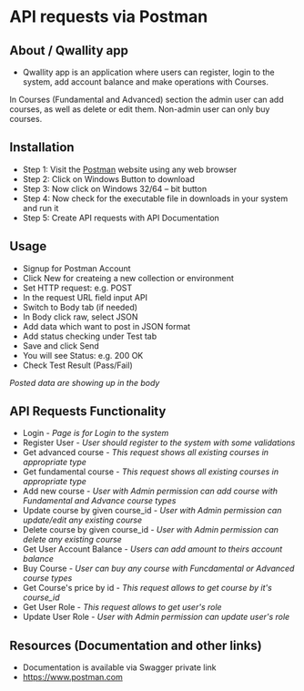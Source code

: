 # API requests via Postman
## About / Qwallity app

* Qwallity app is an application where users can register, login to the system, add account balance and make operations with Courses.

In Courses (Fundamental and Advanced) section the admin user can add courses, as well as delete or edit them. Non-admin user can only buy courses.

## Installation

* Step 1: Visit the [Postman](https://www.postman.com) website using any web browser
* Step 2: Click on Windows Button to download
* Step 3: Now click on Windows 32/64 – bit button
* Step 4: Now check for the executable file in downloads in your system and run it
* Step 5: Create API requests with API Documentation

## Usage

* Signup for Postman Account
* Click New for createing a new collection or environment
* Set HTTP request: e.g. POST
* In the request URL field input API
* Switch to Body tab (if needed)
* In Body click raw, select JSON
* Add data which want to post in JSON format
* Add status checking under Test tab
* Save and click Send
* You will see Status: e.g. 200 OK
* Check Test Result (Pass/Fail)

*Posted data are showing up in the body*

## API Requests Functionality

* Login - *Page is for Login to the system*
* Register User - *User should register to the system with some validations*
* Get advanced course - *This request shows all existing courses in appropriate type*
* Get fundamental course - *This request shows all existing courses in appropriate type*
* Add new course - *User with Admin permission can add course with Fundamental and Advance course types*
* Update course by given course_id - *User with Admin permission can update/edit any existing course*
* Delete course by given course_id - *User with Admin permission can delete any existing course*
* Get User Account Balance - *Users can add amount to theirs account balance*
* Buy Course - *User can buy any course with Funcdamental or Advanced course types*
* Get Course's price by id - *This request allows to get course by it's course_id*
* Get User Role - *This request allows to get user's role*
* Update User Role - *User with Admin permission can update user's role*

## Resources (Documentation and other links)
* Documentation is available via Swagger private link
* https://www.postman.com
